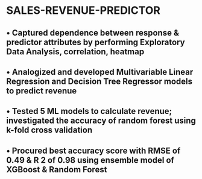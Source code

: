 # SALES-REVENUE-PREDICTOR

## • Captured dependence between response & predictor attributes by performing Exploratory Data Analysis, correlation, heatmap
## • Analogized and developed Multivariable Linear Regression and Decision Tree Regressor models to predict revenue
## • Tested 5 ML models to calculate revenue; investigated the accuracy of random forest using k-fold cross validation
## • Procured best accuracy score with RMSE of 0.49 & R 2 of 0.98 using ensemble model of XGBoost & Random Forest
